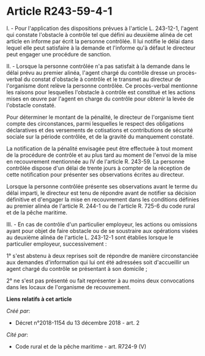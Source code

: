 # Article R243-59-4-1

I. - Pour l'application des dispositions prévues à l'article L. 243-12-1, l'agent qui constate l'obstacle à contrôle tel que
défini au deuxième alinéa de cet article en informe par écrit la personne contrôlée. Il lui notifie le délai dans lequel elle
peut satisfaire à la demande et l'informe qu'à défaut le directeur peut engager une procédure de sanction.

II. - Lorsque la personne contrôlée n'a pas satisfait à la demande dans le délai prévu au premier alinéa, l'agent chargé du
contrôle dresse un procès-verbal du constat d'obstacle à contrôle et le transmet au directeur de l'organisme dont relève la
personne contrôlée. Ce procès-verbal mentionne les raisons pour lesquelles l'obstacle à contrôle est constitué et les actions
mises en œuvre par l'agent en charge du contrôle pour obtenir la levée de l'obstacle constaté.

Pour déterminer le montant de la pénalité, le directeur de l'organisme tient compte des circonstances, parmi lesquelles le
respect des obligations déclaratives et des versements de cotisations et contributions de sécurité sociale sur la période
contrôlée, et de la gravité du manquement constaté.

La notification de la pénalité envisagée peut être effectuée à tout moment de la procédure de contrôle et au plus tard au
moment de l'envoi de la mise en recouvrement mentionnée au IV de l'article R. 243-59. La personne contrôlée dispose d'un
délai de trente jours à compter de la réception de cette notification pour présenter ses observations écrites au directeur.

Lorsque la personne contrôlée présente ses observations avant le terme du délai imparti, le directeur est tenu de répondre
avant de notifier sa décision définitive et d'engager la mise en recouvrement dans les conditions définies au premier alinéa
de l'article R. 244-1 ou de l'article R. 725-6 du code rural et de la pêche maritime.

III. - En cas de contrôle d'un particulier employeur, les actions ou omissions ayant pour objet de faire obstacle ou de se
soustraire aux opérations visées au deuxième alinéa de l'article L. 243-12-1 sont établies lorsque le particulier employeur,
successivement :

1° s'est abstenu à deux reprises soit de répondre de manière circonstanciée aux demandes d'information qui lui ont été
adressées soit d'accueillir un agent chargé du contrôle se présentant à son domicile ;

2° ne s'est pas présenté ou fait représenter à au moins deux convocations dans les locaux de l'organisme de recouvrement.

**Liens relatifs à cet article**

_Créé par_:

  - Décret n°2018-1154 du 13 décembre 2018 - art. 2

_Cité par_:

  - Code rural et de la pêche maritime - art. R724-9 (V)
